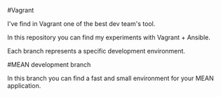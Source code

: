 #Vagrant

I've find in Vagrant one of the best dev team's tool.

In this repository you can find my experiments with Vagrant + Ansible.

Each branch represents a specific development environment.

#MEAN development branch

In this branch you can find a fast and small environment for your MEAN application.
